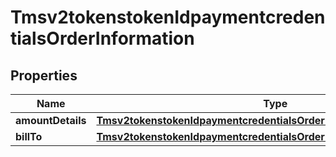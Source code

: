 
# Tmsv2tokenstokenIdpaymentcredentialsOrderInformation

## Properties
Name | Type | Description | Notes
------------ | ------------- | ------------- | -------------
**amountDetails** | [**Tmsv2tokenstokenIdpaymentcredentialsOrderInformationAmountDetails**](Tmsv2tokenstokenIdpaymentcredentialsOrderInformationAmountDetails.md) |  |  [optional]
**billTo** | [**Tmsv2tokenstokenIdpaymentcredentialsOrderInformationBillTo**](Tmsv2tokenstokenIdpaymentcredentialsOrderInformationBillTo.md) |  |  [optional]




